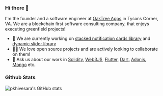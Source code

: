 ### Hi there 👋

I'm the founder and a software engineer at [OakTree Apps](https://www.oaktreeapps.com/) in Tysons Corner, VA. We are a blockchain first software consulting company, that enjoys executing greenfield projects!

- 🔭 We are currently working on [stacked notification cards library](https://pub.dev/packages/stacked_notification_cards) and [dynamic slider library](https://pub.dev/packages/dynamic_slider)
- 🧑‍💻 We love open source projects and are actively looking to collaborate on them!
- 💬 Ask us about our work in [Solidity](https://docs.soliditylang.org/en/v0.8.11/), [Web3JS](https://web3js.readthedocs.io/en/v1.5.2/), [Flutter](https://flutter.dev), [Dart](https://dart.dev), [Adonis](https://adonisjs.com/), [Mongo](https://www.mongodb.com/) etc.


### Github Stats

<!-- [![My Github Stats](https://github-readme-stats.vercel.app/api?username=pkhivesara&count_private=true&theme=default&show_icons=true)](https://github.com/pkhivesara)

![Top Languages Card](https://github-readme-stats.vercel.app/api/top-langs/?username=pkhivesara&layout=compact) -->
![pkhivesara's GitHub stats](https://github-readme-stats-nvb1p0xxx-oaktreeapps.vercel.app/api?username=pkhivesara&count_private=true&show_icons=true)


